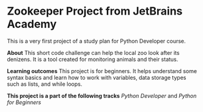 # Zookeeper Project from JetBrains Academy
This is a very first project of a study plan for Python Developer course.

**About**
This short code challenge can help the local zoo look after its denizens. It is a tool created for monitoring animals and their status.

**Learning outcomes**
This project is for beginners. It helps understand some syntax basics and learn how to work with variables, data storage types such as lists, and while loops.

**This project is a part of the following tracks**
*Python Developer* and *Python for Beginners*
